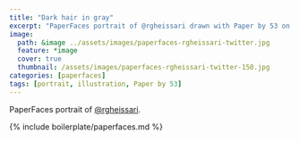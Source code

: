 ```yaml
---
title: "Dark hair in gray"
excerpt: "PaperFaces portrait of @rgheissari drawn with Paper by 53 on an iPad."
image: 
  path: &image ../assets/images/paperfaces-rgheissari-twitter.jpg 
  feature: *image
  cover: true
  thumbnail: /assets/images/paperfaces-rgheissari-twitter-150.jpg
categories: [paperfaces]
tags: [portrait, illustration, Paper by 53]
---
```


PaperFaces portrait of [@rgheissari](https://twitter.com/rgheissari).

{% include boilerplate/paperfaces.md %}
